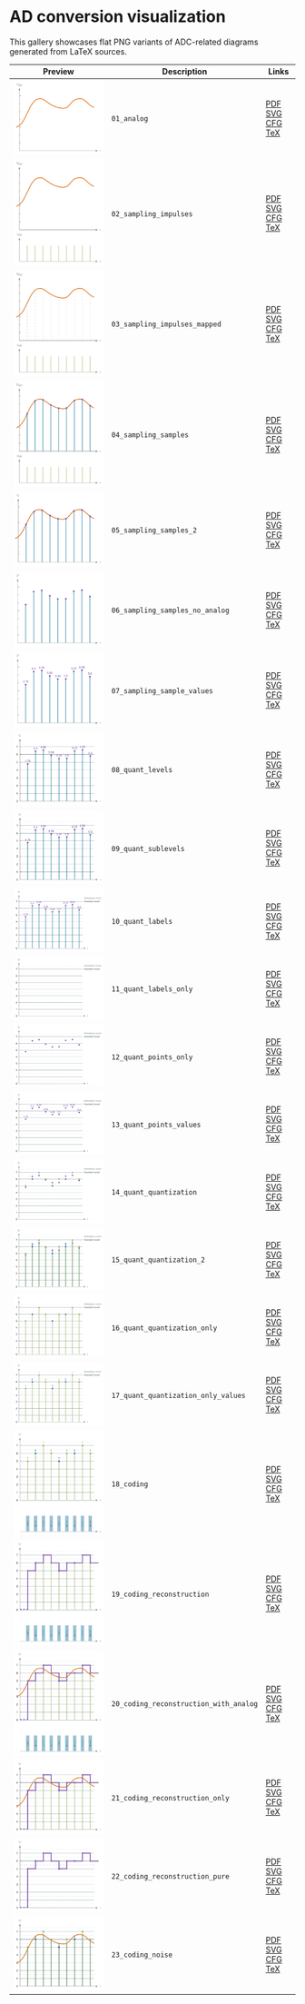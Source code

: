 # AD conversion visualization

This gallery showcases flat PNG variants of ADC-related diagrams generated from LaTeX sources.

| Preview | Description | Links |
|---------|-------------|-------|
| ![](dist/png/01_analog_flat.png) | `01_analog` | [PDF](dist/pdf/01_analog.pdf) [SVG](dist/svg/01_analog.svg) [CFG](cfg/01_analog.cfg) [TeX](ad_conversion_universal.tex) |
| ![](dist/png/02_sampling_impulses_flat.png) | `02_sampling_impulses` | [PDF](dist/pdf/02_sampling_impulses.pdf) [SVG](dist/svg/02_sampling_impulses.svg) [CFG](cfg/02_sampling_impulses.cfg) [TeX](ad_conversion_universal.tex) |
| ![](dist/png/03_sampling_impulses_mapped_flat.png) | `03_sampling_impulses_mapped` | [PDF](dist/pdf/03_sampling_impulses_mapped.pdf) [SVG](dist/svg/03_sampling_impulses_mapped.svg) [CFG](cfg/03_sampling_impulses_mapped.cfg) [TeX](ad_conversion_universal.tex) |
| ![](dist/png/04_sampling_samples_flat.png) | `04_sampling_samples` | [PDF](dist/pdf/04_sampling_samples.pdf) [SVG](dist/svg/04_sampling_samples.svg) [CFG](cfg/04_sampling_samples.cfg) [TeX](ad_conversion_universal.tex) |
| ![](dist/png/05_sampling_samples_2_flat.png) | `05_sampling_samples_2` | [PDF](dist/pdf/05_sampling_samples_2.pdf) [SVG](dist/svg/05_sampling_samples_2.svg) [CFG](cfg/05_sampling_samples_2.cfg) [TeX](ad_conversion_universal.tex) |
| ![](dist/png/06_sampling_samples_no_analog_flat.png) | `06_sampling_samples_no_analog` | [PDF](dist/pdf/06_sampling_samples_no_analog.pdf) [SVG](dist/svg/06_sampling_samples_no_analog.svg) [CFG](cfg/06_sampling_samples_no_analog.cfg) [TeX](ad_conversion_universal.tex) |
| ![](dist/png/07_sampling_sample_values_flat.png) | `07_sampling_sample_values` | [PDF](dist/pdf/07_sampling_sample_values.pdf) [SVG](dist/svg/07_sampling_sample_values.svg) [CFG](cfg/07_sampling_sample_values.cfg) [TeX](ad_conversion_universal.tex) |
| ![](dist/png/08_quant_levels_flat.png) | `08_quant_levels` | [PDF](dist/pdf/08_quant_levels.pdf) [SVG](dist/svg/08_quant_levels.svg) [CFG](cfg/08_quant_levels.cfg) [TeX](ad_conversion_universal.tex) |
| ![](dist/png/09_quant_sublevels_flat.png) | `09_quant_sublevels` | [PDF](dist/pdf/09_quant_sublevels.pdf) [SVG](dist/svg/09_quant_sublevels.svg) [CFG](cfg/09_quant_sublevels.cfg) [TeX](ad_conversion_universal.tex) |
| ![](dist/png/10_quant_labels_flat.png) | `10_quant_labels` | [PDF](dist/pdf/10_quant_labels.pdf) [SVG](dist/svg/10_quant_labels.svg) [CFG](cfg/10_quant_labels.cfg) [TeX](ad_conversion_universal.tex) |
| ![](dist/png/11_quant_labels_only_flat.png) | `11_quant_labels_only` | [PDF](dist/pdf/11_quant_labels_only.pdf) [SVG](dist/svg/11_quant_labels_only.svg) [CFG](cfg/11_quant_labels_only.cfg) [TeX](ad_conversion_universal.tex) |
| ![](dist/png/12_quant_points_only_flat.png) | `12_quant_points_only` | [PDF](dist/pdf/12_quant_points_only.pdf) [SVG](dist/svg/12_quant_points_only.svg) [CFG](cfg/12_quant_points_only.cfg) [TeX](ad_conversion_universal.tex) |
| ![](dist/png/13_quant_points_values_flat.png) | `13_quant_points_values` | [PDF](dist/pdf/13_quant_points_values.pdf) [SVG](dist/svg/13_quant_points_values.svg) [CFG](cfg/13_quant_points_values.cfg) [TeX](ad_conversion_universal.tex) |
| ![](dist/png/14_quant_quantization_flat.png) | `14_quant_quantization` | [PDF](dist/pdf/14_quant_quantization.pdf) [SVG](dist/svg/14_quant_quantization.svg) [CFG](cfg/14_quant_quantization.cfg) [TeX](ad_conversion_universal.tex) |
| ![](dist/png/15_quant_quantization_2_flat.png) | `15_quant_quantization_2` | [PDF](dist/pdf/15_quant_quantization_2.pdf) [SVG](dist/svg/15_quant_quantization_2.svg) [CFG](cfg/15_quant_quantization_2.cfg) [TeX](ad_conversion_universal.tex) |
| ![](dist/png/16_quant_quantization_only_flat.png) | `16_quant_quantization_only` | [PDF](dist/pdf/16_quant_quantization_only.pdf) [SVG](dist/svg/16_quant_quantization_only.svg) [CFG](cfg/16_quant_quantization_only.cfg) [TeX](ad_conversion_universal.tex) |
| ![](dist/png/17_quant_quantization_only_values_flat.png) | `17_quant_quantization_only_values` | [PDF](dist/pdf/17_quant_quantization_only_values.pdf) [SVG](dist/svg/17_quant_quantization_only_values.svg) [CFG](cfg/17_quant_quantization_only_values.cfg) [TeX](ad_conversion_universal.tex) |
| ![](dist/png/18_coding_flat.png) | `18_coding` | [PDF](dist/pdf/18_coding.pdf) [SVG](dist/svg/18_coding.svg) [CFG](cfg/18_coding.cfg) [TeX](ad_conversion_universal.tex) |
| ![](dist/png/19_coding_reconstruction_flat.png) | `19_coding_reconstruction` | [PDF](dist/pdf/19_coding_reconstruction.pdf) [SVG](dist/svg/19_coding_reconstruction.svg) [CFG](cfg/19_coding_reconstruction.cfg) [TeX](ad_conversion_universal.tex) |
| ![](dist/png/20_coding_reconstruction_with_analog_flat.png) | `20_coding_reconstruction_with_analog` | [PDF](dist/pdf/20_coding_reconstruction_with_analog.pdf) [SVG](dist/svg/20_coding_reconstruction_with_analog.svg) [CFG](cfg/20_coding_reconstruction_with_analog.cfg) [TeX](ad_conversion_universal.tex) |
| ![](dist/png/21_coding_reconstruction_only_flat.png) | `21_coding_reconstruction_only` | [PDF](dist/pdf/21_coding_reconstruction_only.pdf) [SVG](dist/svg/21_coding_reconstruction_only.svg) [CFG](cfg/21_coding_reconstruction_only.cfg) [TeX](ad_conversion_universal.tex) |
| ![](dist/png/22_coding_reconstruction_pure_flat.png) | `22_coding_reconstruction_pure` | [PDF](dist/pdf/22_coding_reconstruction_pure.pdf) [SVG](dist/svg/22_coding_reconstruction_pure.svg) [CFG](cfg/22_coding_reconstruction_pure.cfg) [TeX](ad_conversion_universal.tex) |
| ![](dist/png/23_coding_noise_flat.png) | `23_coding_noise` | [PDF](dist/pdf/23_coding_noise.pdf) [SVG](dist/svg/23_coding_noise.svg) [CFG](cfg/23_coding_noise.cfg) [TeX](ad_conversion_universal.tex) |
